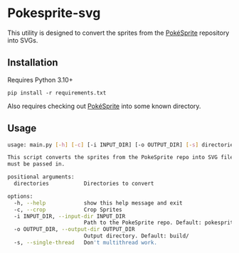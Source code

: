 # Pokesprite-svg
This utility is designed to convert the sprites from the [PokéSprite](https://github.com/msikma/pokesprite) repository into SVGs.

## Installation
Requires Python 3.10+

`pip install -r requirements.txt`

Also requires checking out [PokéSprite](https://github.com/msikma/pokesprite) into some known directory.

## Usage
```bash
usage: main.py [-h] [-c] [-i INPUT_DIR] [-o OUTPUT_DIR] [-s] directories [directories ...]

This script converts the sprites from the PokeSprite repo into SVG files for better scaling. At least one of "icons", "items-outline", "items", "misc", "pokemon-gen7x", or "pokemon-gen8"
must be passed in.

positional arguments:
  directories           Directories to convert

options:
  -h, --help            show this help message and exit
  -c, --crop            Crop Sprites
  -i INPUT_DIR, --input-dir INPUT_DIR
                        Path to the PokeSprite repo. Default: pokesprite/
  -o OUTPUT_DIR, --output-dir OUTPUT_DIR
                        Output directory. Default: build/
  -s, --single-thread   Don't multithread work.
```